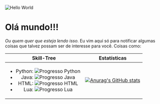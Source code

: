 ![Hello World](https://media.tenor.com/mGgWY8RkgYMAAAAC/hello-world.gif)

# Olá mundo!!!
_Ou quem quer que esteja lendo isso._
Eu vim aqui só para notificar algumas coisas que talvez possam ser de interesse para você. Coisas como:

| Skill-Tree | Estatísticas     |
|    :----:   |    :----:   |
| <ul><li>Python: ![Progresso Python](https://progress-bar.dev/70/ "Progresso Python")</li><li>Java: ![Progresso Java](https://progress-bar.dev/25/ "Progresso Java")</li><li>HTML: ![Progresso HTML](https://progress-bar.dev/25/ "Progresso HTML")</li><li>Lua: ![Progresso Lua](https://progress-bar.dev/50/ "Progresso Lua")</li></ul> | [![Anurag's GitHub stats](https://github-readme-stats.vercel.app/api?username=lIlIlIIIlll&theme=great-gatsby)](https://github.com/anuraghazra/github-readme-stats) |

